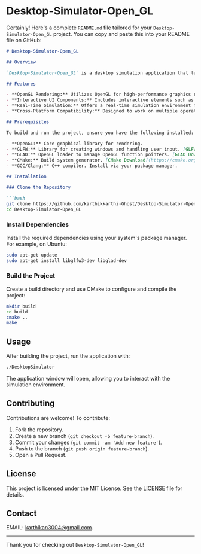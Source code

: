 # Desktop-Simulator-Open_GL
Certainly! Here's a complete `README.md` file tailored for your `Desktop-Simulator-Open_GL` project. You can copy and paste this into your README file on GitHub:

```markdown
# Desktop-Simulator-Open_GL

## Overview

`Desktop-Simulator-Open_GL` is a desktop simulation application that leverages OpenGL for rendering interactive graphical elements. This project demonstrates how to create a basic simulation environment, providing a platform for exploring OpenGL's capabilities and integrating various graphical libraries.

## Features

- **OpenGL Rendering:** Utilizes OpenGL for high-performance graphics rendering.
- **Interactive UI Components:** Includes interactive elements such as buttons, sliders, and other controls.
- **Real-Time Simulation:** Offers a real-time simulation environment for demonstration and testing.
- **Cross-Platform Compatibility:** Designed to work on multiple operating systems with minimal adjustments.

## Prerequisites

To build and run the project, ensure you have the following installed:

- **OpenGL:** Core graphical library for rendering.
- **GLFW:** Library for creating windows and handling user input. [GLFW Download](https://www.glfw.org/download.html)
- **GLAD:** OpenGL loader to manage OpenGL function pointers. [GLAD Download](https://glad.dav1d.de/)
- **CMake:** Build system generator. [CMake Download](https://cmake.org/download/)
- **GCC/Clang:** C++ compiler. Install via your package manager.

## Installation

### Clone the Repository

```bash
git clone https://github.com/karthikkarthi-Ghost/Desktop-Simulator-Open_GL.git
cd Desktop-Simulator-Open_GL
```

### Install Dependencies

Install the required dependencies using your system's package manager. For example, on Ubuntu:

```bash
sudo apt-get update
sudo apt-get install libglfw3-dev libglad-dev
```

### Build the Project

Create a build directory and use CMake to configure and compile the project:

```bash
mkdir build
cd build
cmake ..
make
```

## Usage

After building the project, run the application with:

```bash
./DesktopSimulator
```

The application window will open, allowing you to interact with the simulation environment.

## Contributing

Contributions are welcome! To contribute:

1. Fork the repository.
2. Create a new branch (`git checkout -b feature-branch`).
3. Commit your changes (`git commit -am 'Add new feature'`).
4. Push to the branch (`git push origin feature-branch`).
5. Open a Pull Request.

## License

This project is licensed under the MIT License. See the [LICENSE](LICENSE) file for details.

## Contact

EMAIL: karthikan3004@gmail.com.

---

Thank you for checking out `Desktop-Simulator-Open_GL`!
